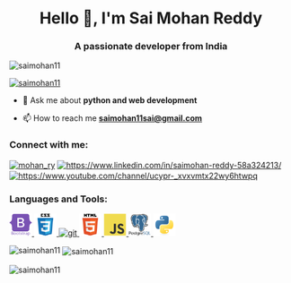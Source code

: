 <h1 align="center">Hello 👋, I'm Sai Mohan Reddy</h1>
<h3 align="center">A passionate developer from India</h3>

<p align="left"> <img src="https://komarev.com/ghpvc/?username=saimohan11&label=Profile%20views&color=0e75b6&style=flat" alt="saimohan11" /> </p>

<p align="left"> <a href="https://github.com/ryo-ma/github-profile-trophy"><img src="https://github-profile-trophy.vercel.app/?username=saimohan11" alt="saimohan11" /></a> </p>

- 💬 Ask me about **python and web development**

- 📫 How to reach me **saimohan11sai@gmail.com**

<h3 align="left">Connect with me:</h3>
<p align="left">
<a href="https://twitter.com/mohan_ry" target="blank"><img align="center" src="https://raw.githubusercontent.com/rahuldkjain/github-profile-readme-generator/master/src/images/icons/Social/twitter.svg" alt="mohan_ry" height="30" width="40" /></a>
<a href="https://linkedin.com/in/https://www.linkedin.com/in/saimohan-reddy-58a324213/" target="blank"><img align="center" src="https://raw.githubusercontent.com/rahuldkjain/github-profile-readme-generator/master/src/images/icons/Social/linked-in-alt.svg" alt="https://www.linkedin.com/in/saimohan-reddy-58a324213/" height="30" width="40" /></a>
<a href="https://www.youtube.com/c/https://www.youtube.com/channel/ucypr-_xvxvmtx22wy6htwpq" target="blank"><img align="center" src="https://raw.githubusercontent.com/rahuldkjain/github-profile-readme-generator/master/src/images/icons/Social/youtube.svg" alt="https://www.youtube.com/channel/ucypr-_xvxvmtx22wy6htwpq" height="30" width="40" /></a>
</p>

<h3 align="left">Languages and Tools:</h3>
<p align="left"> <a href="https://getbootstrap.com" target="_blank"> <img src="https://raw.githubusercontent.com/devicons/devicon/master/icons/bootstrap/bootstrap-plain-wordmark.svg" alt="bootstrap" width="40" height="40"/> </a> <a href="https://www.w3schools.com/css/" target="_blank"> <img src="https://raw.githubusercontent.com/devicons/devicon/master/icons/css3/css3-original-wordmark.svg" alt="css3" width="40" height="40"/> </a> <a href="https://git-scm.com/" target="_blank"> <img src="https://www.vectorlogo.zone/logos/git-scm/git-scm-icon.svg" alt="git" width="40" height="40"/> </a> <a href="https://www.w3.org/html/" target="_blank"> <img src="https://raw.githubusercontent.com/devicons/devicon/master/icons/html5/html5-original-wordmark.svg" alt="html5" width="40" height="40"/> </a> <a href="https://developer.mozilla.org/en-US/docs/Web/JavaScript" target="_blank"> <img src="https://raw.githubusercontent.com/devicons/devicon/master/icons/javascript/javascript-original.svg" alt="javascript" width="40" height="40"/> </a> <a href="https://www.postgresql.org" target="_blank"> <img src="https://raw.githubusercontent.com/devicons/devicon/master/icons/postgresql/postgresql-original-wordmark.svg" alt="postgresql" width="40" height="40"/> </a> <a href="https://www.python.org" target="_blank"> <img src="https://raw.githubusercontent.com/devicons/devicon/master/icons/python/python-original.svg" alt="python" width="40" height="40"/> </a> </p>

<p><img align="left" src="https://github-readme-stats.vercel.app/api/top-langs?username=saimohan11&show_icons=true&locale=en&layout=compact" alt="saimohan11" /></p>

<p>&nbsp;<img align="center" src="https://github-readme-stats.vercel.app/api?username=saimohan11&show_icons=true&locale=en" alt="saimohan11" /></p>

<p><img align="center" src="https://github-readme-streak-stats.herokuapp.com/?user=saimohan11&" alt="saimohan11" /></p>
